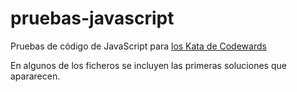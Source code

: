 # pruebas-javascript
Pruebas de código de JavaScript para [los Kata de Codewards](https://www.codewars.com/kata/)

En algunos de los ficheros se incluyen las primeras soluciones que apararecen.

